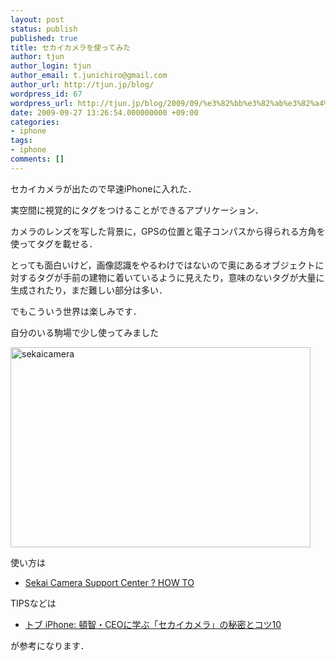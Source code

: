 ```yaml
---
layout: post
status: publish
published: true
title: セカイカメラを使ってみた
author: tjun
author_login: tjun
author_email: t.junichiro@gmail.com
author_url: http://tjun.jp/blog/
wordpress_id: 67
wordpress_url: http://tjun.jp/blog/2009/09/%e3%82%bb%e3%82%ab%e3%82%a4%e3%82%ab%e3%83%a1%e3%83%a9%e3%82%92%e4%bd%bf%e3%81%a3%e3%81%a6%e3%81%bf%e3%81%9f/
date: 2009-09-27 13:26:54.000000000 +09:00
categories:
- iphone
tags:
- iphone
comments: []
---
```

セカイカメラが出たので早速iPhoneに入れた．

実空間に視覚的にタグをつけることができるアプリケーション．

カメラのレンズを写した背景に，GPSの位置と電子コンパスから得られる方角を使ってタグを載せる．

とっても面白いけど，画像認識をやるわけではないので奥にあるオブジェクトに対するタグが手前の建物に着いているように見えたり，意味のないタグが大量に生成されたり，まだ難しい部分は多い．

でもこういう世界は楽しみです．

自分のいる駒場で少し使ってみました

<img src="http://tjun.jp/blog/img/2009/09/sekaicamera.png" alt="sekaicamera" width="480" height="320" />

使い方は
<ul>
	<li><a href="http://support.sekaicamera.com/how-to">Sekai Camera Support Center ? HOW TO</a></li>
</ul>
TIPSなどは
<ul>
	<li><a href="http://applembp.blogspot.com/2009/09/ceo10.html">トブ iPhone: 頓智・CEOに学ぶ「セカイカメラ」の秘密とコツ10</a></li>
</ul>
が参考になります．
